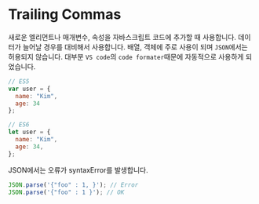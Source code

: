 # Trailing Commas

새로운 엘리먼트나 매개변수, 속성을 자바스크립트 코드에 추가할 때 사용합니다. 데이터가 늘어날 경우를 대비해서 사용합니다. 배열, 객체에 주로 사용이 되며 `JSON`에서는 허용되지 않습니다. 대부분 `VS code`의 `code formater`때문에 자동적으로 사용하게 되었습니다.

```js
// ES5
var user = {
  name: "Kim",
  age: 34
};

// ES6
let user = {
  name: "Kim",
  age: 34,
};
```

JSON에서는 오류가 syntaxError를 발생합니다.

```js
JSON.parse('{"foo" : 1, }'); // Error
JSON.parse('{"foo" : 1 }'); // OK
```
